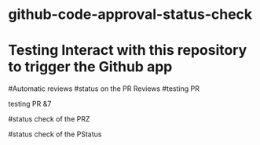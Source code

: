 # github-code-approval-status-check
# Testing Interact with this repository to trigger the Github app
#Automatic reviews
#status on the PR Reviews
#testing PR

testing PR &7

#status check of the PRZ

#status check of the PStatus
